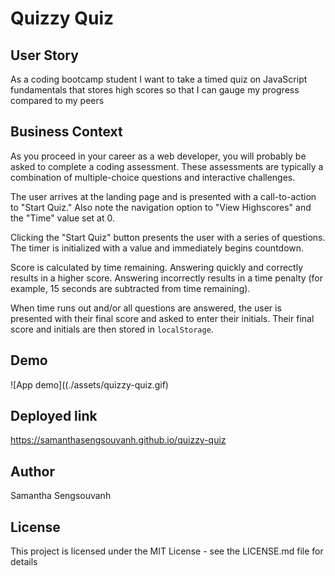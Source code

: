 # Quizzy Quiz

## User Story

As a coding bootcamp student
I want to take a timed quiz on JavaScript fundamentals that stores high scores
so that I can gauge my progress compared to my peers

## Business Context

As you proceed in your career as a web developer, you will probably be asked to complete a coding assessment. These assessments are typically a combination of multiple-choice questions and interactive challenges.

The user arrives at the landing page and is presented with a call-to-action to "Start Quiz." Also note the navigation option to "View Highscores" and the "Time" value set at 0.

Clicking the "Start Quiz" button presents the user with a series of questions. The timer is initialized with a value and immediately begins countdown.

Score is calculated by time remaining. Answering quickly and correctly results in a higher score. Answering incorrectly results in a time penalty (for example, 15 seconds are subtracted from time remaining).

When time runs out and/or all questions are answered, the user is presented with their final score and asked to enter their initials. Their final score and initials are then stored in `localStorage`.

## Demo

![App demo]((./assets/quizzy-quiz.gif)

## Deployed link

https://samanthasengsouvanh.github.io/quizzy-quiz

## Author

Samantha Sengsouvanh

## License

This project is licensed under the MIT License - see the LICENSE.md file for details